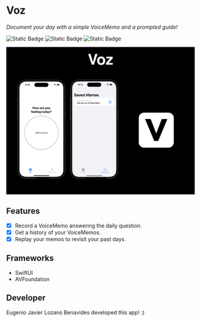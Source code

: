 # Voz

_Document your day with a simple VoiceMemo and a prompted guide!_  

![Static Badge](https://img.shields.io/badge/version-v1.0.1-white)
![Static Badge](https://img.shields.io/badge/platform-iOS%20iPadOS%20-white)
![Static Badge](https://img.shields.io/badge/built%20with-SwiftUI-white)

![Voz](Assets/img)



## Features
- [x] Record a VoiceMemo answering the daily question.
- [x] Get a history of your VoiceMemos.
- [x] Replay your memos to revisit your past days.

## Frameworks
- SwiftUI
- AVFoundation

## Developer
Eugenio Javier Lozano Benavides developed this app! :)
